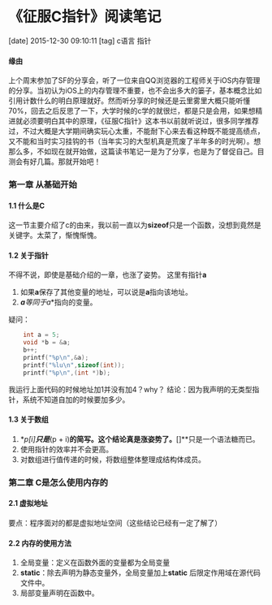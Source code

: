 # 《征服C指针》阅读笔记
[date] 2015-12-30 09:10:11
[tag] c语言 指针

#### 缘由
上个周末参加了SF的分享会，听了一位来自QQ浏览器的工程师关于iOS内存管理的分享。当初认为iOS上的内存管理不重要，也不会出多大的篓子，基本概念比如引用计数什么的明白原理就好。然而听分享的时候还是云里雾里大概只能听懂70%，回去之后反思了一下，大学时候的c学的就很烂，都是只是会用，如果想精进就必须要明白其中的原理，《征服C指针》这本书以前就听说过，很多同学推荐过，不过大概是大学期间确实玩心太重，不能耐下心来去看这种既不能提高绩点，又不能和当时实习挂钩的书（当年实习的大型机真是荒废了半年多的时光啊）。想那么多，不如现在就开始做，这篇读书笔记一是为了分享，也是为了督促自己。目测会有好几篇。那就开始吧！

### 第一章 从基础开始
#### 1.1 什么是C
这一节主要介绍了c的由来，我以前一直以为**sizeof**只是一个函数，没想到竟然是关键字。太菜了，惭愧惭愧。
#### 1.2 关于指针
不得不说，即使是基础介绍的一章，也涨了姿势。
这里有指针**a**

1. 如果**a**保存了其他变量的地址，可以说是**a**指向该地址。
2. ***a**等同于**a**指向的变量。

疑问：

```c
    int a = 5;
    void *b = &a;
    b++;
    printf("%p\n",&a);
    printf("%lu\n",sizeof(int));
    printf("%p\n",(int *)b);
```

我运行上面代码的时候地址加1并没有加4？why？
结论：因为我声明的无类型指针，系统不知道自加的时候要加多少。

#### 1.3 关于数组

1. **p[i]**只是***(p + i)**的简写。这个结论真是涨姿势了。**[]**只是一个语法糖而已。
2. 使用指针的效率并不会更高。
3. 对数组进行值传递的时候，将数组整体整理成结构体成员。

### 第二章 C是怎么使用内存的
#### 2.1 虚拟地址
要点：程序面对的都是虚拟地址空间（这些结论已经有一定了解了）

#### 2.2 内存的使用方法

1. 全局变量：定义在函数外面的变量都为全局变量
2. **static**：除去声明为静态变量外，全局变量加上**static** 后限定作用域在源代码文件中。
3. 局部变量声明在函数中。


